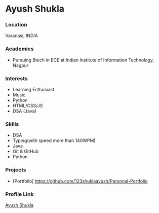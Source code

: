 # Ayush Shukla

### Location

Varanasi, INDIA

### Academics

- Pursuing Btech in ECE at Indian Institute of Information Technology, Nagpur

### Interests

- Learning Enthusiast
- Music
- Python
- HTML/CSS/JS
- DSA (Java)

### Skills

- DSA
- Typing(with speed more than 140WPM)
- Java
- Git & GitHub 
- Python

### Projects

- [Portfolio] https://github.com/123shuklaayush/Personal-Portfolio

### Profile Link

[Ayush Shukla](https://github.com/123shuklaayush)